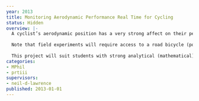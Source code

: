 ```yaml
---
year: 2013
title: Monitoring Aerodynamic Performance Real Time for Cycling
status: Hidden
overview: |-
  A cyclist’s aerodynamic position has a very strong affect on their performance. In professional cycling, extensive wind tunnel testing is used to hone a cyclist’s performance. Such testing is, however, highly expensive. In this project you will use machine learning techniques alongside the physics of cycling to estimate the aerodynamic performance of a cyclist real time whilst on a bicycle. By combining an anemometer, a power meter and an understanding of the rider’s kinetic and gravitational potential energy the power loss due to aerodynamic drag can be estimated. Software for the project will be written according to the principles of open data science.
  
  Note that field experiments will require access to a road bicycle (power loss due to rolling resistance on a mountain bicycle is too large) and some form of GPS device (for preliminary experiments a smart phone is likely sufficient).
  
  This project will suit students with strong analytical (mathematical) skills.
categories:
- MPhil
- prtiii
supervisors:
- neil-d-lawrence
published: 2013-01-01
---
```

